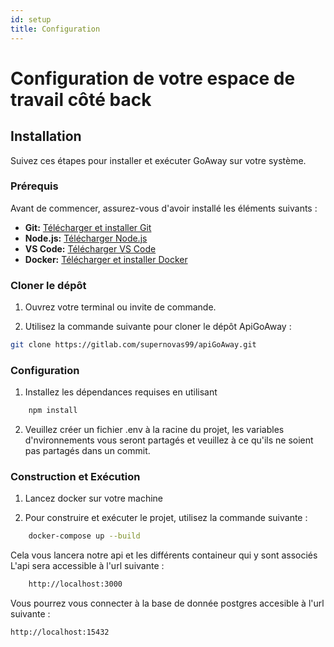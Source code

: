 ```yaml
---
id: setup
title: Configuration
---
```


# Configuration de votre espace de travail côté back

## Installation

Suivez ces étapes pour installer et exécuter GoAway sur votre système.

### Prérequis

Avant de commencer, assurez-vous d'avoir installé les éléments suivants :

- **Git:** [Télécharger et installer Git](https://git-scm.com/)
- **Node.js:** [Télécharger Node.js](https://nodejs.org/)
- **VS Code:** [Télécharger VS Code](https://code.visualstudio.com/download)
- **Docker:** [Télécharger et installer Docker](https://www.docker.com/get-started)

### Cloner le dépôt

1. Ouvrez votre terminal ou invite de commande.

2. Utilisez la commande suivante pour cloner le dépôt ApiGoAway :

```bash
git clone https://gitlab.com/supernovas99/apiGoAway.git
```

### Configuration

1. Installez les dépendances requises en utilisant
```bash
    npm install
 ```
2. Veuillez créer un fichier .env à la racine du projet, les variables d'nvironnements vous seront partagés et veuillez à ce qu'ils ne soient pas partagés dans un commit.

### Construction et Exécution
 
1. Lancez docker sur votre machine 

2. Pour construire et exécuter le projet, utilisez la commande suivante :

```bash
    docker-compose up --build
 ```

Cela vous lancera notre api et les différents containeur qui y sont associés 
L'api sera accessible à l'url suivante :
```bash
    http://localhost:3000
```
Vous pourrez vous connecter à la base de donnée postgres accesible à l'url suivante :
```bash 
http://localhost:15432
```
